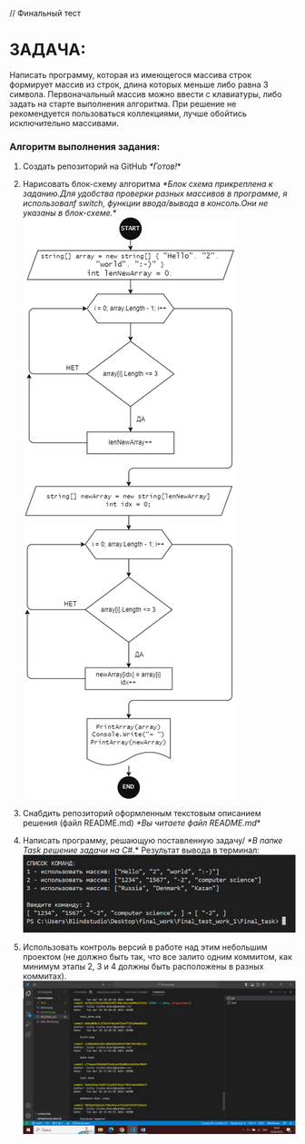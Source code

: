 // Финальный тест
# ЗАДАЧА: 
Написать программу, которая из имеющегося массива строк формирует массив из строк, длина которых меньше либо равна 3 символа. Первоначальный массив можно ввести с клавиатуры, либо задать на старте выполнения алгоритма. При решение не рекомендуется пользоваться коллекциями, лучше обойтись исключительно массивами.

### Алгоритм выполнения задания:
1. Создать репозиторий на GitHub 
_*Готов!_*
2. Нарисовать блок-схему алгоритма
_*Блок схема прикреплена к заданию.Для удобства проверки разных массивов в программе, я использовалf switch, функции ввода/вывода в консоль.Они не указаны в блок-схеме._*
![воть](block.png)
3. Снабдить репозиторий оформленным текстовым описанием решения (файл README.md)
_*Вы читаете файл README.md_*

4. Написать программу, решающую поставленную задачу/
_*В папке Task решение задачи на C#._*
Результат вывода в терминал:
![Смотри](task_done.png)

5. Использовать контроль версий в работе над этим небольшим проектом (не должно быть так, что все залито одним коммитом, как минимум этапы 2, 3 и 4 должны быть расположены в разных коммитах).
![Смотри доказательства](commit.png)